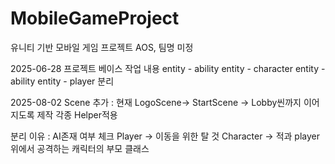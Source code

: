 # MobileGameProject
유니티 기반 모바일 게임 프로젝트 AOS, 팀명 미정

2025-06-28 프로젝트 베이스 작업 내용
entity - ability entity - character
entity - ability entity - player 분리

2025-08-02
Scene 추가 : 현재 LogoScene-> StartScene -> Lobby씬까지 이어지도록 제작
각종 Helper적용


분리 이유 : AI존재 여부 체크
Player -> 이동을 위한 탈 것
Character -> 적과 player위에서 공격하는 캐릭터의 부모 클래스
